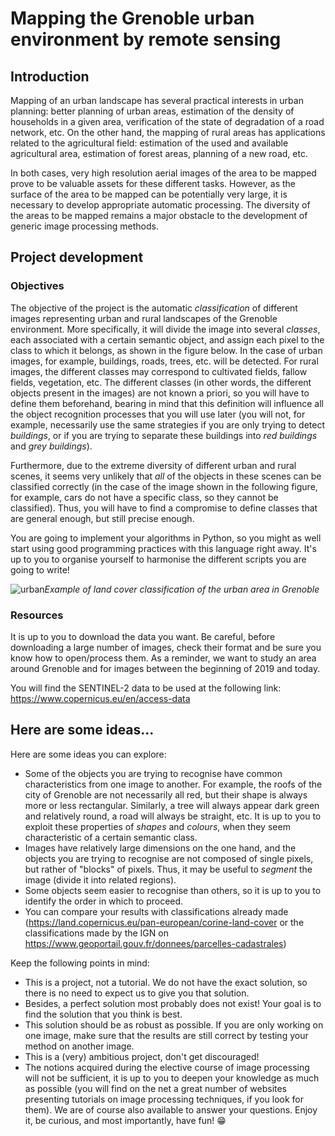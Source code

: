 # Mapping the Grenoble urban environment by remote sensing

## Introduction

Mapping of an urban landscape has several practical interests in urban planning: better planning of urban areas, estimation of the density of households in a given area, verification of the state of degradation of a road network, etc. On the other hand, the mapping of rural areas has applications related to the agricultural field: estimation of the used and available agricultural area, estimation of forest areas, planning of a new road, etc.

In both cases, very high resolution aerial images of the area to be mapped prove to be valuable assets for these different tasks. However, as the surface of the area to be mapped can be potentially very large, it is necessary to develop appropriate automatic processing. The diversity of the areas to be mapped remains a major obstacle to the development of generic image processing methods.

## Project development

### Objectives


The objective of the project is the automatic *classification* of different images representing urban and rural landscapes of the Grenoble environment. More specifically, it will divide the image into several *classes*, each associated with a certain semantic object, and assign each pixel to the class to which it belongs, as shown in the figure below. In the case of urban images, for example, buildings, roads, trees, etc. will be detected. For rural images, the different classes may correspond to cultivated fields, fallow fields, vegetation, etc. The different classes (in other words, the different objects present in the images) are not known a priori, so you will have to define them beforehand, bearing in mind that this definition will influence all the object recognition processes that you will use later (you will not, for example, necessarily use the same strategies if you are only trying to detect *buildings*, or if you are trying to separate these buildings into *red buildings* and *grey buildings*).

Furthermore, due to the extreme diversity of different urban and rural scenes, it seems very unlikely that *all* of the objects in these scenes can be classified correctly (in the case of the image shown in the following figure, for example, cars do not have a specific class, so they cannot be classified). Thus, you will have to find a compromise to define classes that are general enough, but still precise enough.

You are going to implement your algorithms in Python, so you might as well start using good programming practices with this language right away. It's up to you to organise yourself to harmonise the different scripts you are going to write!

![urban](../docs/figs/Grenoble_classif.png)*Example of land cover
classification of the urban area in Grenoble*

### Resources

It is up to you to download the data you want. Be careful, before downloading a large number of images, check their format and be sure you know how to open/process them. As a reminder, we want to study an area around Grenoble and for images between the beginning of 2019 and today.

You will find the SENTINEL-2 data to be used at the following link: <https://www.copernicus.eu/en/access-data>

## Here are some ideas...

Here are some ideas you can explore:
- Some of the objects you are trying to recognise have common characteristics from one image to another. For example, the roofs of the city of Grenoble are not necessarily all red, but their shape is always more or less rectangular. Similarly, a tree will always appear dark green and relatively round, a road will always be straight, etc. It is up to you to exploit these properties of *shapes* and *colours*, when they seem characteristic of a certain semantic class.
- Images have relatively large dimensions on the one hand, and the objects you are trying to recognise are not composed of single pixels, but rather of "blocks" of pixels. Thus, it may be useful to *segment* the image (divide it into related regions).
- Some objects seem easier to recognise than others, so it is up to you to identify the order in which to proceed.
- You can compare your results with classifications already made (<https://land.copernicus.eu/pan-european/corine-land-cover> or the classifications made by the IGN on <https://www.geoportail.gouv.fr/donnees/parcelles-cadastrales>)

Keep the following points in mind:
- This is a project, not a tutorial. We do not have the exact solution, so there is no need to expect us to give you that solution.
- Besides, a perfect solution most probably does not exist! Your goal is to find the solution that you think is best.
- This solution should be as robust as possible. If you are only working on one image, make sure that the results are still correct by testing your method on another image.
- This is a (very) ambitious project, don't get discouraged!
- The notions acquired during the elective course of image processing will not be sufficient, it is up to you to deepen your knowledge as much as possible (you will find on the net a great number of websites presenting tutorials on image processing techniques, if you look for them). We are of course also available to answer your questions. Enjoy it, be curious, and most importantly, have fun! 😁
